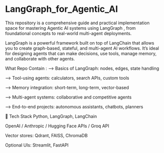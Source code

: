 # LangGraph_for_Agentic_AI
This repository is a comprehensive guide and practical implementation space for mastering Agentic AI systems using LangGraph , from foundational concepts to real-world multi-agent deployments.

LangGraph is a powerful framework built on top of LangChain that allows you to create graph-based, stateful, and multi-agent AI workflows. It’s ideal for designing agents that can make decisions, use tools, manage memory, and collaborate with other agents.

 What Repo Contain : 
--> Basics of LangGraph: nodes, edges, state handling

--> Tool-using agents: calculators, search APIs, custom tools

--> Memory integration: short-term, long-term, vector-based

--> Multi-agent systems: collaborative and competitive agents

--> End-to-end projects: autonomous assistants, chatbots, planners

🧠 Tech Stack
Python, LangGraph, LangChain

OpenAI / Anthropic / Hugging Face APIs / Groq API

Vector stores: Qdrant, FAISS, ChromaDB

Optional UIs: Streamlit, FastAPI


